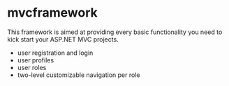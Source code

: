 mvcframework
============

This framework is aimed at providing every basic functionality you need to kick start your ASP.NET MVC projects.

- user registration and login
- user profiles
- user roles
- two-level customizable navigation per role
